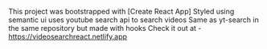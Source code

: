 This project was bootstrapped with [Create React App]
Styled using semantic ui
uses youtube search api to search videos
Same as yt-search in the same repository but made with hooks
Check it out at - https://videosearchreact.netlify.app
